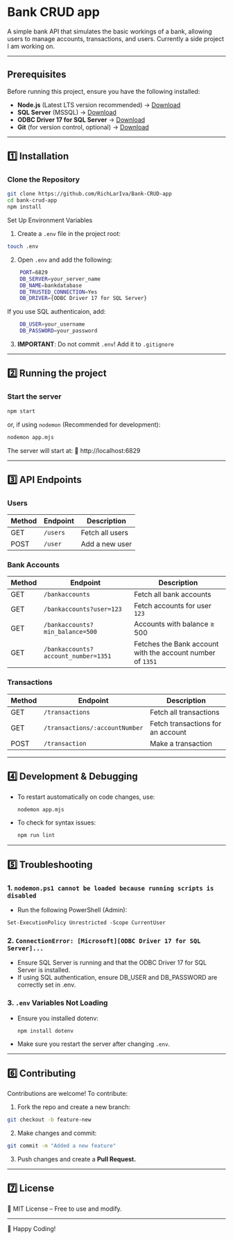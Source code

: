 # Bank CRUD app 
A simple bank API that simulates the basic workings of a bank, allowing users to manage accounts, transactions, and users. Currently a side project I am working on.

---

## **Prerequisites**
Before running this project, ensure you have the following installed:

- **Node.js** (Latest LTS version recommended) → [Download](https://nodejs.org/)  
- **SQL Server** (MSSQL) → [Download](https://www.microsoft.com/en-us/sql-server/sql-server-downloads)  
- **ODBC Driver 17 for SQL Server** → [Download](https://docs.microsoft.com/en-us/sql/connect/odbc/download-odbc-driver-for-sql-server)  
- **Git** (for version control, optional) → [Download](https://git-scm.com/)  

---

## **1️⃣ Installation**
### **Clone the Repository**
```sh
git clone https://github.com/RichLarIva/Bank-CRUD-app
cd bank-crud-app
npm install
```

Set Up Environment Variables
1. Create a ```.env``` file in the project root:
```sh 
touch .env
```
2. Open ```.env``` and add the following:
```sh
    PORT=6829
    DB_SERVER=your_server_name
    DB_NAME=bankdatabase
    DB_TRUSTED_CONNECTION=Yes
    DB_DRIVER={ODBC Driver 17 for SQL Server}
```
If you use SQL authenticaion, add:
```sh
    DB_USER=your_username
    DB_PASSWORD=your_password
```

3. **IMPORTANT**: Do not commit ```.env```! Add it to ```.gitignore```

---

## **2️⃣ Running the project**
### **Start the server**
```sh
npm start
``` 
or, if using ```nodemon``` (Recommended for development):
```sh
nodemon app.mjs
``` 
The server will start at:
🔗 http://localhost:6829

---

## **3️⃣ API Endpoints**
### **Users**
| Method | Endpoint | Description |
| -------- | ------- | ------- |
| GET | ```/users``` | Fetch all users |
| POST | ```/user``` | Add a new user |
### **Bank Accounts**
| Method | Endpoint | Description |
| -------- | ------- | ------- |
| GET | ```/bankaccounts``` | Fetch all bank accounts |
| GET | ```/bankaccounts?user=123``` | Fetch accounts for user ```123``` |
| GET | ```/bankaccounts?min_balance=500``` | Accounts with balance ≥ 500 |
| GET | ```/bankaccounts?account_number=1351``` | Fetches the Bank account with the account number of ```1351``` |
### **Transactions**
| Method | Endpoint | Description |
| -------- | ------- | ------- |
| GET | ```/transactions``` | Fetch all transactions |
| GET | ```/transactions/:accountNumber``` | Fetch transactions for an account |
| POST | ```/transaction``` | Make a transaction |
---
## **4️⃣ Development & Debugging**
* To restart austomatically on code changes, use:
  ```sh
  nodemon app.mjs
  ```
* To check for syntax issues:
    ```sh
    npm run lint 
    ```
---
## **5️⃣ Troubleshooting**
### 1. ```nodemon.ps1 cannot be loaded because running scripts is disabled ```
* Run the following PowerShell (Admin):
```ps 
Set-ExecutionPolicy Unrestricted -Scope CurrentUser
```
### 2. ```ConnectionError: [Microsoft][ODBC Driver 17 for SQL Server]...```
* Ensure SQL Server is running and that the ODBC Driver 17 for SQL Server is installed.
* If using SQL authentication, ensure DB_USER and DB_PASSWORD are correctly set in .env.

### 3. ```.env``` Variables Not Loading
* Ensure you installed dotenv:
  ```sh
  npm install dotenv
  ```
* Make sure you restart the server after changing ```.env```.

--- 

## **6️⃣ Contributing**
Contributions are welcome! To contribute:
1. Fork the repo and create a new branch:
```sh
git checkout -b feature-new
```
2. Make changes and commit:
```sh
git commit -m "Added a new feature"
```
3. Push changes and create a **Pull Request.**
---

## **7️⃣ License**
📜 MIT License – Free to use and modify.

---
🚀 Happy Coding!